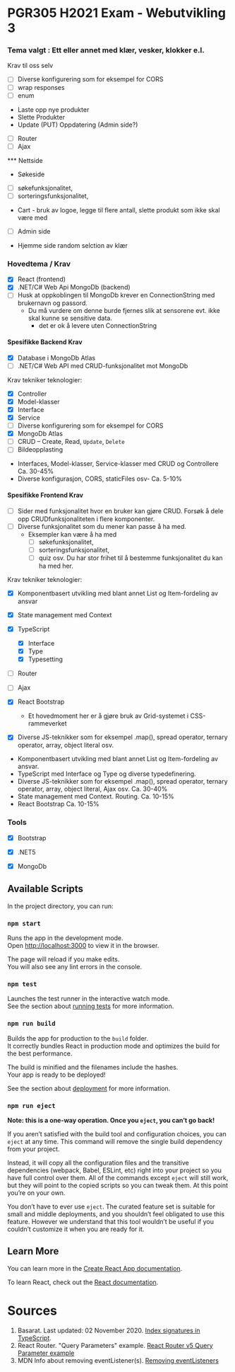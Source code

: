 # PGR305 H2021 Exam - Webutvikling 3

### Tema valgt : Ett eller annet med klær, vesker, klokker e.l.

Krav til oss selv
* [ ] Diverse konfigurering som for eksempel for CORS
* [ ] wrap responses
* [ ] enum

* Laste opp nye produkter
* Slette Produkter
* Update (PUT) Oppdatering  (Admin side?)
* [ ] Router
* [ ] Ajax

*** Nettside
* Søkeside
* [ ] søkefunksjonalitet,
* [ ] sorteringsfunksjonalitet,

* Cart - bruk av logoe, legge til flere antall, slette produkt som ikke skal være med
* [ ] Admin side
* Hjemme side random selction av klær


### Hovedtema / Krav

* [x] React (frontend)
* [x] .NET/C# Web Api MongoDb (backend)
* [ ] Husk at oppkoblingen til MongoDb krever en ConnectionString med brukernavn og passord.
  * Du må vurdere om denne burde fjernes slik at sensorene evt. ikke skal kunne se sensitive data.
    * det er ok å levere uten ConnectionString


#### Spesifikke Backend Krav
* [x] Database i MongoDb Atlas
* [ ] .NET/C# Web API med CRUD-funksjonalitet mot MongoDb

Krav tekniker teknologier:

* [x] Controller 
* [x] Model-klasser
* [x] Interface
* [x] Service
* [ ] Diverse konfigurering som for eksempel for CORS
* [x] MongoDb Atlas
* [ ] CRUD – Create, Read, `Update`, `Delete`
* [ ] Bildeopplasting

- Interfaces, Model-klasser, Service-klasser med CRUD og Controllere Ca. 30-45%
- Diverse konfigurasjon, CORS, staticFiles osv- Ca. 5-10%



#### Spesifikke Frontend Krav


* [ ] Sider med funksjonalitet hvor en bruker kan gjøre CRUD. Forsøk å dele opp CRUDfunksjonaliteten
  i flere komponenter.
* [ ] Diverse funksjonalitet som du mener kan passe å ha med.
  * Eksempler kan være å ha med
    * [ ] søkefunksjonalitet, 
    * [ ] sorteringsfunksjonalitet, 
    * [ ] quiz osv. Du har stor frihet til å
        bestemme funksjonalitet du kan ha med her.

Krav tekniker teknologier: 

* [x] Komponentbasert utvikling med blant annet List og Item-fordeling av ansvar
* [x] State management med Context
* [x] TypeScript
  * [x] Interface 
  * [x] Type
  * [x] Typesetting
* [ ] Router
* [ ] Ajax
* [x] React Bootstrap 
  * Et hovedmoment her er å gjøre bruk av Grid-systemet i CSS-rammeverket
* [x] Diverse JS-teknikker som for eksempel .map(), spread operator, ternary operator, array, object literal osv.


- Komponentbasert utvikling med blant annet List og Item-fordeling av ansvar.
- TypeScript med Interface og Type og diverse typedefinering.
- Diverse JS-teknikker som for eksempel .map(), spread operator, ternary operator, array, object literal, Ajax osv. Ca. 30-40%
- State management med Context. Routing. Ca. 10-15%
- React Bootstrap Ca. 10-15%


### Tools

* [x] Bootstrap
* [x] .NET5
* [x] MongoDb


## Available Scripts

In the project directory, you can run:

### `npm start`

Runs the app in the development mode.\
Open [http://localhost:3000](http://localhost:3000) to view it in the browser.

The page will reload if you make edits.\
You will also see any lint errors in the console.

### `npm test`

Launches the test runner in the interactive watch mode.\
See the section about [running tests](https://facebook.github.io/create-react-app/docs/running-tests) for more
information.

### `npm run build`

Builds the app for production to the `build` folder.\
It correctly bundles React in production mode and optimizes the build for the best performance.

The build is minified and the filenames include the hashes.\
Your app is ready to be deployed!

See the section about [deployment](https://facebook.github.io/create-react-app/docs/deployment) for more information.

### `npm run eject`

**Note: this is a one-way operation. Once you `eject`, you can’t go back!**

If you aren’t satisfied with the build tool and configuration choices, you can `eject` at any time. This command will
remove the single build dependency from your project.

Instead, it will copy all the configuration files and the transitive dependencies (webpack, Babel, ESLint, etc) right
into your project so you have full control over them. All of the commands except `eject` will still work, but they will
point to the copied scripts so you can tweak them. At this point you’re on your own.

You don’t have to ever use `eject`. The curated feature set is suitable for small and middle deployments, and you
shouldn’t feel obligated to use this feature. However we understand that this tool wouldn’t be useful if you couldn’t
customize it when you are ready for it.

## Learn More

You can learn more in
the [Create React App documentation](https://facebook.github.io/create-react-app/docs/getting-started).

To learn React, check out the [React documentation](https://reactjs.org/).

# Sources
1. Basarat. Last updated: 02 November 2020. [Index signatures in TypeScript](https://basarat.gitbook.io/typescript/type-system/index-signatures).
2. React Router. "Query Parameters" example. [React Router v5 Query Parameter example](https://v5.reactrouter.com/web/example/query-parameters)
3. MDN Info about removing eventListener(s). [Removing eventListeners](https://developer.mozilla.org/en-US/docs/Web/API/EventTarget/removeEventListener)